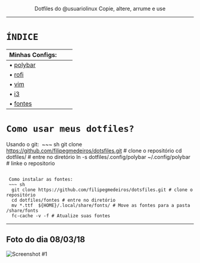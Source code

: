 
<p style="text-align: center;">
                          Dotfiles do @usuariolinux                   
                        Copie, altere, arrume e use
                       </p>


---------------------------------------------------------------------------------------------------------------------------------------------------------------------------------------




 ``ÍNDICE``
 ===========
 
| **Minhas Configs:**         | 
| --------------------- |
| • [polybar](https://github.com/filipegmedeiros/dotsfiles/tree/master/polybar)        |
| • [rofi](https://github.com/filipegmedeiros/dotsfiles/tree/master/rofi)                    |
| • [vim](https://github.com/filipegmedeiros/dotsfiles/tree/master/vim)          |
| • [i3](https://github.com/filipegmedeiros/dotsfiles/tree/master/i3)                |
| • [fontes](https://github.com/filipegmedeiros/dotsfiles/tree/master/fontes)           |



 ```Como usar meus dotfiles?```
 ===========
 
Usando o git:
  ~~~ sh
    git clone https://github.com/filipegmedeiros/dotsfiles.git # clone o repositório
    cd dotfiles/ # entre no diretório
    ln -s dotfiles/.config/polybar ~/.config/polybar # linke o repositorio
  ~~~
  
  Como instalar as fontes:
  ~~~ sh
    git clone https://github.com/filipegmedeiros/dotsfiles.git # clone o repositório
    cd dotfiles/fontes # entre no diretório
    mv *.ttf  ${HOME}/.local/share/fonts/ # Move as fontes para a pasta /share/fonts
    fc-cache -v -f # Atualize suas fontes
  ~~~ 
  
  
  
---------------------------------------------------------------------------------------------------------------------------------------------------------------------------------------

## Foto do dia 08/03/18

![Screenshot #1][screenshot1]  

[screenshot1]: https://raw.githubusercontent.com/filipegmedeiros/dotsfiles/master/screenshot.png "Screenshot #1"
